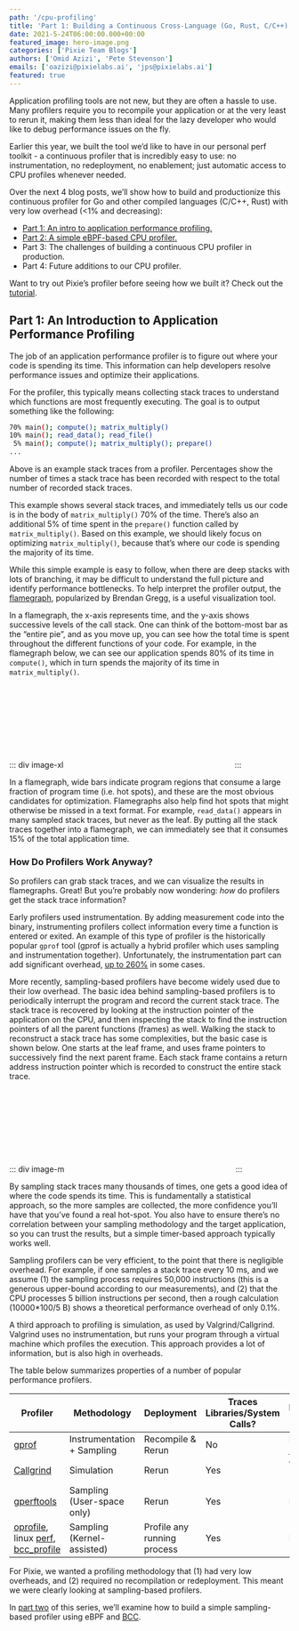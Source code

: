 ```yaml
---
path: '/cpu-profiling'
title: 'Part 1: Building a Continuous Cross-Language (Go, Rust, C/C++) Profiler'
date: 2021-5-24T06:00:00.000+00:00
featured_image: hero-image.png
categories: ['Pixie Team Blogs']
authors: ['Omid Azizi', 'Pete Stevenson']
emails: ['oazizi@pixielabs.ai', 'jps@pixielabs.ai']
featured: true
---
```


Application profiling tools are not new, but they are often a hassle to use. Many profilers require you to recompile your application or at the very least to rerun it, making them less than ideal for the lazy developer who would like to debug performance issues on the fly.

Earlier this year, we built the tool we’d like to have in our personal perf toolkit - a continuous profiler that is incredibly easy to use: no instrumentation, no redeployment, no enablement; just automatic access to CPU profiles whenever needed.

Over the next 4 blog posts, we’ll show how to build and productionize this continuous profiler for Go and other compiled languages (C/C++, Rust) with very low overhead (<1% and decreasing):

- [Part 1: An intro to application performance profiling.](/cpu-profiling/#part-1:-an-introduction-to-application-performance-profiling)
- [Part 2: A simple eBPF-based CPU profiler.](/cpu-profiling-2)
- Part 3: The challenges of building a continuous CPU profiler in production.
- Part 4: Future additions to our CPU profiler.

Want to try out Pixie’s profiler before seeing how we built it? Check out the [tutorial](https://docs.px.dev/tutorials/profiler).

## Part 1: An Introduction to Application Performance Profiling

The job of an application performance profiler is to figure out where your code is spending its time. This information can help developers resolve performance issues and optimize their applications.

For the profiler, this typically means collecting stack traces to understand which functions are most frequently executing. The goal is to output something like the following:

```bash
70% main(); compute(); matrix_multiply()
10% main(); read_data(); read_file()
 5% main(); compute(); matrix_multiply(); prepare()
...
```

Above is an example stack traces from a profiler. Percentages show the number of times a stack trace has been recorded with respect to the total number of recorded stack traces.

This example shows several stack traces, and immediately tells us our code is in the body of `matrix_multiply()` 70% of the time. There’s also an additional 5% of time spent in the `prepare()` function called by `matrix_multiply()`. Based on this example, we should likely focus on optimizing `matrix_multiply()`, because that’s where our code is spending the majority of its time.

While this simple example is easy to follow, when there are deep stacks with lots of branching, it may be difficult to understand the full picture and identify performance bottlenecks. To help interpret the profiler output, the [flamegraph](http://www.brendangregg.com/flamegraphs.html), popularized by Brendan Gregg, is a useful visualization tool.

In a flamegraph, the x-axis represents time, and the y-axis shows successive levels of the call stack. One can think of the bottom-most bar as the “entire pie”, and as you move up, you can see how the total time is spent throughout the different functions of your code. For example, in the flamegraph below, we can see our application spends 80% of its time in `compute()`, which in turn spends the majority of its time in `matrix_multiply()`.

::: div image-xl
<svg title="Example flamegraph. All percentages are relative to the total number of samples (i.e. relative to main)" src='flamegraph.png' />
:::

In a flamegraph, wide bars indicate program regions that consume a large fraction of program time (i.e. hot spots), and these are the most obvious candidates for optimization. Flamegraphs also help find hot spots that might otherwise be missed in a text format. For example, `read_data()` appears in many sampled stack traces, but never as the leaf. By putting all the stack traces together into a flamegraph, we can immediately see that it consumes 15% of the total application time.

### How Do Profilers Work Anyway?

So profilers can grab stack traces, and we can visualize the results in flamegraphs. Great! But you’re probably now wondering: *how* do profilers get the stack trace information?

Early profilers used instrumentation. By adding measurement code into the binary, instrumenting profilers collect information every time a function is entered or exited. An example of this type of profiler is the historically popular `gprof` tool (gprof is actually a hybrid profiler which uses sampling and instrumentation together). Unfortunately, the instrumentation part can add significant overhead, [up to 260%](https://www.researchgate.net/publication/221235356_Low-overhead_call_path_profiling_of_unmodified_optimized_code) in some cases.

More recently, sampling-based profilers have become widely used due to their low overhead. The basic idea behind sampling-based profilers is to periodically interrupt the program and record the current stack trace. The stack trace is recovered by looking at the instruction pointer of the application on the CPU, and then inspecting the stack to find the instruction pointers of all the parent functions (frames) as well. Walking the stack to reconstruct a stack trace has some complexities, but the basic case is shown below. One starts at the leaf frame, and uses frame pointers to successively find the next parent frame. Each stack frame contains a return address instruction pointer which is recorded to construct the entire stack trace.

::: div image-m
<svg title="A program’s call stack. Frame pointers can be used to walk the stack and record the return addresses to generate a stack trace." src='callstack.png' />
:::

By sampling stack traces many thousands of times, one gets a good idea of where the code spends its time. This is fundamentally a statistical approach, so the more samples are collected, the more confidence you’ll have that you’ve found a real hot-spot. You also have to ensure there’s no correlation between your sampling methodology and the target application, so you can trust the results, but a simple timer-based approach typically works well.

Sampling profilers can be very efficient, to the point that there is negligible overhead. For example, if one samples a stack trace every 10 ms, and we assume (1) the sampling process requires 50,000 instructions (this is a generous upper-bound according to our measurements), and (2) that the CPU processes 5 billion instructions per second, then a rough calculation (10000*100/5 B) shows a theoretical performance overhead of only 0.1%.

A third approach to profiling is simulation, as used by Valgrind/Callgrind. Valgrind uses no instrumentation, but runs your program through a virtual machine which profiles the execution. This approach provides a lot of information, but is also high in overheads.

The table below summarizes properties of a number of popular performance profilers.

| Profiler | Methodology | Deployment | Traces Libraries/System Calls? | Performance Overhead
| --- | --- | --- | --- | --- |
| [gprof](https://sourceware.org/binutils/docs/gprof/) | Instrumentation + Sampling | Recompile & Rerun | No | High (up to [260%](https://www.researchgate.net/publication/221235356_Low-overhead_call_path_profiling_of_unmodified_optimized_code)) |
| [Callgrind](https://valgrind.org/docs/manual/cl-manual.html) | Simulation | Rerun | Yes | Very High ([>400%](https://www.cs.cmu.edu/afs/cs.cmu.edu/project/cmt-40/Nice/RuleRefinement/bin/valgrind-3.2.0/docs/html/cl-manual.html)) |
| [gperftools](https://github.com/gperftools/gperftools) | Sampling (User-space only) | Rerun | Yes | Low |
| [oprofile](https://oprofile.sourceforge.io/about/), linux [perf](https://github.com/torvalds/linux/tree/master/tools/perf), [bcc_profile](https://github.com/iovisor/bcc/blob/master/tools/profile.py) | Sampling (Kernel-assisted) | Profile any running process | Yes | Low |

For Pixie, we wanted a profiling methodology that (1) had very low overheads, and (2) required no recompilation or redeployment. This meant we were clearly looking at sampling-based profilers.

In [part two](/cpu-profiling-2) of this series, we’ll examine how to build a simple sampling-based profiler using eBPF and [BCC](https://github.com/iovisor/bcc/).
